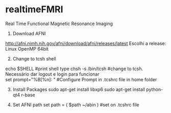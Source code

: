 realtimeFMRI
============

Real Time Functional Magnetic Resonance Imaging

1) Download AFNI

http://afni.nimh.nih.gov/afni/download/afni/releases/latest
Escolhi a release: Linux OpenMP 64bit

2) Change to tcsh shell

echo $SHELL       				#print shell type
chsh -s /bin/tcsh				#change to tcsh. Necessário dar logout e login para funcionar	
set prompt="%B[%n]: "   			#Configure Prompt in .tcshrc file in home folder

3) Install Packages
sudo apt-get install libxp6
sudo apt-get install python-qt4 r-base

4) Set AFNI path
set path = ( $path ~/abin ) 			#set on .tcshrc file
